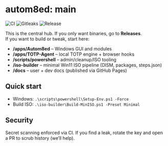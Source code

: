 # autom8ed: main

![CI](https://github.com/autom8edIT/main/actions/workflows/CI.yml/badge.svg)
![Gitleaks](https://github.com/autom8edIT/main/actions/workflows/gitleaks.yml/badge.svg)
![Release](https://github.com/autom8edIT/main/actions/workflows/release.yaml/badge.svg)

This is the central hub. If you only want binaries, go to **Releases**.  
If you want to build or tweak, start here:

- **/apps/Autom8ed** – Windows GUI and modules
- **/apps/TOTP-Agent** – local TOTP engine + browser hooks
- **/scripts/powershell** – admin/cleanup/ISO tooling
- **/iso-builder** – minimal Win11 ISO pipeline (DISM, packages, steps.json)
- **/docs** – user + dev docs (published via GitHub Pages)

## Quick start
- Windows: `.\scripts\powershell\Setup-Env.ps1 -Force`
- Build ISO: `.\iso-builder\Build-MinISO.ps1 -Preset Minimal`

## Security
Secret scanning enforced via CI. If you find a leak, rotate the key and open a PR to scrub history (we’ll help).
